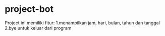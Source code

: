 # project-bot
Project ini memiliki fitur:
1.menampilkan jam, hari, bulan, tahun dan tanggal
2.bye untuk keluar dari program